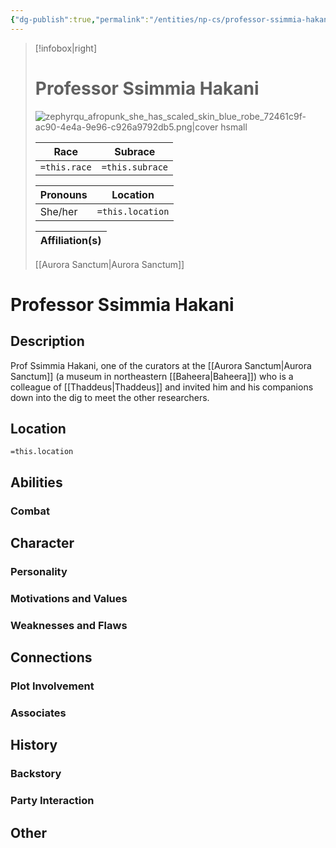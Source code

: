```yaml
---
{"dg-publish":true,"permalink":"/entities/np-cs/professor-ssimmia-hakani/","tags":["Creature","NPC","DigTeam"]}
---
```



> [!infobox|right]
> # Professor Ssimmia Hakani
> ![zephyrqu_afropunk_she_has_scaled_skin_blue_robe_72461c9f-ac90-4e4a-9e96-c926a9792db5.png|cover hsmall](/img/user/Images/Creatures/zephyrqu_afropunk_she_has_scaled_skin_blue_robe_72461c9f-ac90-4e4a-9e96-c926a9792db5.png)
> 
> Race | Subrace |
> ---|---|
> `=this.race` | `=this.subrace` |
> 
> 
> Pronouns|Location| 
> ---|---|
> She/her|`=this.location`|
> 
> Affiliation(s)|
> ---|
> [[Aurora Sanctum\|Aurora Sanctum]]






# Professor Ssimmia Hakani

## Description
Prof Ssimmia Hakani, one of the curators at the [[Aurora Sanctum\|Aurora Sanctum]] (a museum in northeastern [[Baheera\|Baheera]]) who is a colleague of [[Thaddeus\|Thaddeus]] and invited him and his companions down into the dig to meet the other researchers.
## Location
`=this.location`
## Abilities 

### Combat

## Character

### Personality

### Motivations and Values

### Weaknesses and Flaws

## Connections

### Plot Involvement

### Associates

## History

### Backstory

### Party Interaction

## Other

